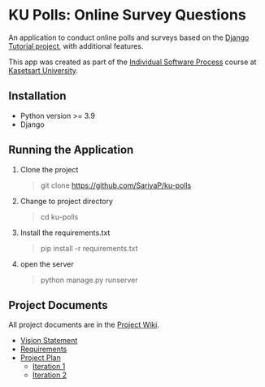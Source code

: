 # KU Polls: Online Survey Questions 

An application to conduct online polls and surveys based
on the [Django Tutorial project](https://docs.djangoproject.com/en/4.1/intro/tutorial02/), with
additional features.

This app was created as part of the [Individual Software Process](
https://cpske.github.io/ISP) course at [Kasetsart University](https://www.ku.ac.th).

## Installation

- Python version >= 3.9
- Django

## Running the Application

1. Clone the project
   >git clone https://github.com/SariyaP/ku-polls
2. Change to project directory
   >cd ku-polls
3. Install the requirements.txt
   >pip install -r requirements.txt
4. open the server
   >python manage.py runserver
   

## Project Documents
All project documents are in the [Project Wiki](https://github.com/SariyaP/ku-polls/wiki).

- [Vision Statement](../../wiki/Vision-and-Scope)
- [Requirements](../../wiki/Requirements)
- [Project Plan](../../wiki/Project-Plan)
  - [Iteration 1](../../wiki/Iteration-1-Plan)
  - [Iteration 2](../../wiki/Iteration-2-Plan)